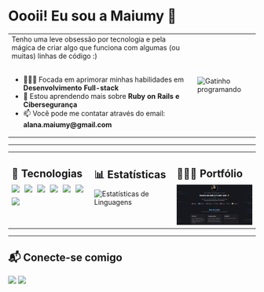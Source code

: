 # Oooii! Eu sou a Maiumy 👋

<table>
  <tr>
    <td width="75%" valign="top">
      Tenho uma leve obsessão por tecnologia e pela mágica de criar algo que funciona com algumas (ou muitas) linhas de código :)
      <br><br>
      <ul>
        <li>👩🏻‍💻 Focada em aprimorar minhas habilidades em <strong>Desenvolvimento Full-stack</strong></li>
        <li>🌱 Estou aprendendo mais sobre <strong>Ruby on Rails e Cibersegurança</strong></li>
        <li>📫 Você pode me contatar através do email: <strong>alana.maiumy@gmail.com</strong></li>
      </ul>
    </td>
    <td width="25%" valign="center">
      <img src="https://miro.medium.com/v2/resize:fit:500/1*QHHPIbdEoG6iXqy1U_YUQg.gif" alt="Gatinho programando" />
    </td>
  </tr>
</table>

---

<table>
  <tr>
    <td width="33%" valign="top">
      <h2 style="margin-bottom: 10px;">🚀 Tecnologias</h2>
      <div style="display: flex; flex-wrap: wrap; gap: 10px;">
        <img src="https://img.shields.io/badge/HTML5-FFAB91?style=for-the-badge&logo=html5&logoColor=353535">
        <img src="https://img.shields.io/badge/CSS3-90CAF9?style=for-the-badge&logo=css&logoColor=353535">
        <img src="https://img.shields.io/badge/JavaScript-FFF59D?style=for-the-badge&logo=javascript&logoColor=353535">
        <img src="https://img.shields.io/badge/Ruby_on_Rails-FF9494?style=for-the-badge&logo=rubyonrails&logoColor=353535">
        <img src="https://img.shields.io/badge/TypeScript-80DEEA?style=for-the-badge&logo=typescript&logoColor=353535">
        <img src="https://img.shields.io/badge/Angular-FF9494?style=for-the-badge&logo=angular&logoColor=353535">
        <img src="https://img.shields.io/badge/Vue.js-A5D6A7?style=for-the-badge&logo=vue.js&logoColor=353535">
      </div>
    </td>
    <td width="33%" valign="top">
      <h2 style="margin-bottom: 10px;">📊 Estatísticas</h2>
      <img src="https://github-readme-stats.vercel.app/api/top-langs/?username=lanamaiumy&layout=compact&langs_count=7&theme=custom&bg_color=1F222E&title_color=A5D6A7&text_color=FFF&border_color=A5D6A7" alt="Estatísticas de Linguagens">
    </td>
    <td width="33%" valign="top">
      <h2 style="margin-bottom: 10px;">👩🏻‍💻 Portfólio</h2>
      <a href="https://portfolio-alana-maiumy.netlify.app/" target="_blank">
        <img src="https://github.com/lanamaiumy/lanamaiumy/blob/main/image.png" alt="Pré-visualização do Portfólio" width="100%">
      </a>
    </td>
  </tr>
</table>

---

## 📬 Conecte-se comigo

<a href="https://www.linkedin.com/in/alana-maiumy/" target="_blank"><img src="https://img.shields.io/badge/LinkedIn-90CAF9?style=for-the-badge&logo=logmein&logoColor=white&labelColor=1F222E" target="_blank"></a>
<a href="https://www.instagram.com/maiumymy/" target="_blank"><img src="https://img.shields.io/badge/Instagram-E4405F?style=for-the-badge&logo=instagram&logoColor=white&color=FF9494&labelColor=1F222E" target="_blank"></a>

